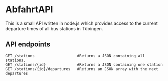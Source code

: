 # AbfahrtAPI

This is a small API written in node.js which provides access to the current departure times
of all bus stations in Tübingen.

## API endpoints

    GET /stations                   #Returns a JSON containing all stations.
    GET /stations/{id}              #Returns a JSON containing one station
    GET /stations/{id}/departures   #Returns an JSON array with the next departures

